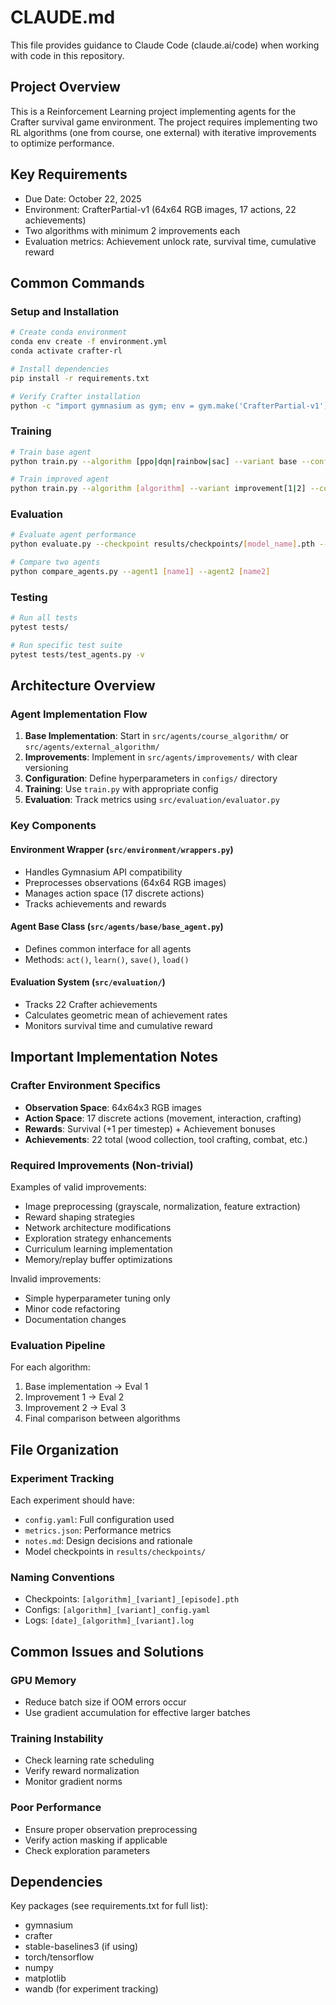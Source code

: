# CLAUDE.md

This file provides guidance to Claude Code (claude.ai/code) when working with code in this repository.

## Project Overview
This is a Reinforcement Learning project implementing agents for the Crafter survival game environment. The project requires implementing two RL algorithms (one from course, one external) with iterative improvements to optimize performance.

## Key Requirements
- Due Date: October 22, 2025
- Environment: CrafterPartial-v1 (64x64 RGB images, 17 actions, 22 achievements)
- Two algorithms with minimum 2 improvements each
- Evaluation metrics: Achievement unlock rate, survival time, cumulative reward

## Common Commands

### Setup and Installation
```bash
# Create conda environment
conda env create -f environment.yml
conda activate crafter-rl

# Install dependencies
pip install -r requirements.txt

# Verify Crafter installation
python -c "import gymnasium as gym; env = gym.make('CrafterPartial-v1')"
```

### Training
```bash
# Train base agent
python train.py --algorithm [ppo|dqn|rainbow|sac] --variant base --config configs/[algorithm]_base_config.yaml

# Train improved agent
python train.py --algorithm [algorithm] --variant improvement[1|2] --config configs/[algorithm]_improvement[1|2]_config.yaml
```

### Evaluation
```bash
# Evaluate agent performance
python evaluate.py --checkpoint results/checkpoints/[model_name].pth --episodes 100

# Compare two agents
python compare_agents.py --agent1 [name1] --agent2 [name2]
```

### Testing
```bash
# Run all tests
pytest tests/

# Run specific test suite
pytest tests/test_agents.py -v
```

## Architecture Overview

### Agent Implementation Flow
1. **Base Implementation**: Start in `src/agents/course_algorithm/` or `src/agents/external_algorithm/`
2. **Improvements**: Implement in `src/agents/improvements/` with clear versioning
3. **Configuration**: Define hyperparameters in `configs/` directory
4. **Training**: Use `train.py` with appropriate config
5. **Evaluation**: Track metrics using `src/evaluation/evaluator.py`

### Key Components

#### Environment Wrapper (`src/environment/wrappers.py`)
- Handles Gymnasium API compatibility
- Preprocesses observations (64x64 RGB images)
- Manages action space (17 discrete actions)
- Tracks achievements and rewards

#### Agent Base Class (`src/agents/base/base_agent.py`)
- Defines common interface for all agents
- Methods: `act()`, `learn()`, `save()`, `load()`

#### Evaluation System (`src/evaluation/`)
- Tracks 22 Crafter achievements
- Calculates geometric mean of achievement rates
- Monitors survival time and cumulative reward

## Important Implementation Notes

### Crafter Environment Specifics
- **Observation Space**: 64x64x3 RGB images
- **Action Space**: 17 discrete actions (movement, interaction, crafting)
- **Rewards**: Survival (+1 per timestep) + Achievement bonuses
- **Achievements**: 22 total (wood collection, tool crafting, combat, etc.)

### Required Improvements (Non-trivial)
Examples of valid improvements:
- Image preprocessing (grayscale, normalization, feature extraction)
- Reward shaping strategies
- Network architecture modifications
- Exploration strategy enhancements
- Curriculum learning implementation
- Memory/replay buffer optimizations

Invalid improvements:
- Simple hyperparameter tuning only
- Minor code refactoring
- Documentation changes

### Evaluation Pipeline
For each algorithm:
1. Base implementation → Eval 1
2. Improvement 1 → Eval 2
3. Improvement 2 → Eval 3
4. Final comparison between algorithms

## File Organization

### Experiment Tracking
Each experiment should have:
- `config.yaml`: Full configuration used
- `metrics.json`: Performance metrics
- `notes.md`: Design decisions and rationale
- Model checkpoints in `results/checkpoints/`

### Naming Conventions
- Checkpoints: `[algorithm]_[variant]_[episode].pth`
- Configs: `[algorithm]_[variant]_config.yaml`
- Logs: `[date]_[algorithm]_[variant].log`

## Common Issues and Solutions

### GPU Memory
- Reduce batch size if OOM errors occur
- Use gradient accumulation for effective larger batches

### Training Instability
- Check learning rate scheduling
- Verify reward normalization
- Monitor gradient norms

### Poor Performance
- Ensure proper observation preprocessing
- Verify action masking if applicable
- Check exploration parameters

## Dependencies
Key packages (see requirements.txt for full list):
- gymnasium
- crafter
- stable-baselines3 (if using)
- torch/tensorflow
- numpy
- matplotlib
- wandb (for experiment tracking)